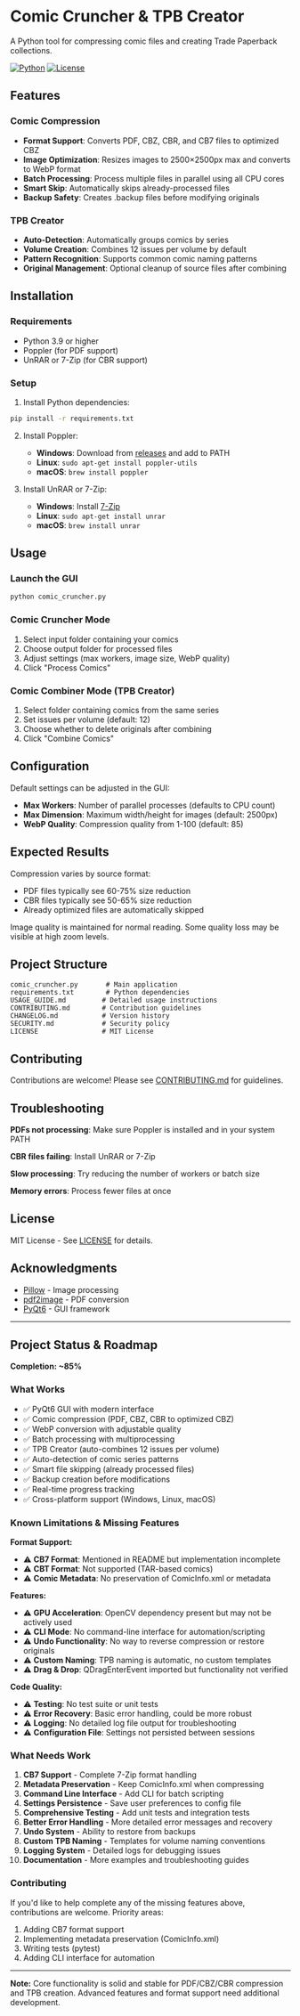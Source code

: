 # Comic Cruncher & TPB Creator

A Python tool for compressing comic files and creating Trade Paperback collections.

[![Python](https://img.shields.io/badge/Python-3.9+-3776AB?style=flat-square&logo=python)](https://python.org)
[![License](https://img.shields.io/badge/License-MIT-blue?style=flat-square)](LICENSE)

## Features

### Comic Compression
- **Format Support**: Converts PDF, CBZ, CBR, and CB7 files to optimized CBZ
- **Image Optimization**: Resizes images to 2500×2500px max and converts to WebP format
- **Batch Processing**: Process multiple files in parallel using all CPU cores
- **Smart Skip**: Automatically skips already-processed files
- **Backup Safety**: Creates .backup files before modifying originals

### TPB Creator
- **Auto-Detection**: Automatically groups comics by series
- **Volume Creation**: Combines 12 issues per volume by default
- **Pattern Recognition**: Supports common comic naming patterns
- **Original Management**: Optional cleanup of source files after combining

## Installation

### Requirements
- Python 3.9 or higher
- Poppler (for PDF support)
- UnRAR or 7-Zip (for CBR support)

### Setup

1. Install Python dependencies:
```bash
pip install -r requirements.txt
```

2. Install Poppler:
   - **Windows**: Download from [releases](https://github.com/oschwartz10612/poppler-windows/releases) and add to PATH
   - **Linux**: `sudo apt-get install poppler-utils`
   - **macOS**: `brew install poppler`

3. Install UnRAR or 7-Zip:
   - **Windows**: Install [7-Zip](https://www.7-zip.org/)
   - **Linux**: `sudo apt-get install unrar`
   - **macOS**: `brew install unrar`

## Usage

### Launch the GUI
```bash
python comic_cruncher.py
```

### Comic Cruncher Mode
1. Select input folder containing your comics
2. Choose output folder for processed files
3. Adjust settings (max workers, image size, WebP quality)
4. Click "Process Comics"

### Comic Combiner Mode (TPB Creator)
1. Select folder containing comics from the same series
2. Set issues per volume (default: 12)
3. Choose whether to delete originals after combining
4. Click "Combine Comics"

## Configuration

Default settings can be adjusted in the GUI:
- **Max Workers**: Number of parallel processes (defaults to CPU count)
- **Max Dimension**: Maximum width/height for images (default: 2500px)
- **WebP Quality**: Compression quality from 1-100 (default: 85)

## Expected Results

Compression varies by source format:
- PDF files typically see 60-75% size reduction
- CBR files typically see 50-65% size reduction
- Already optimized files are automatically skipped

Image quality is maintained for normal reading. Some quality loss may be visible at high zoom levels.

## Project Structure

```
comic_cruncher.py       # Main application
requirements.txt        # Python dependencies
USAGE_GUIDE.md         # Detailed usage instructions
CONTRIBUTING.md        # Contribution guidelines
CHANGELOG.md           # Version history
SECURITY.md            # Security policy
LICENSE                # MIT License
```

## Contributing

Contributions are welcome! Please see [CONTRIBUTING.md](CONTRIBUTING.md) for guidelines.

## Troubleshooting

**PDFs not processing**: Make sure Poppler is installed and in your system PATH

**CBR files failing**: Install UnRAR or 7-Zip

**Slow processing**: Try reducing the number of workers or batch size

**Memory errors**: Process fewer files at once

## License

MIT License - See [LICENSE](LICENSE) for details.

## Acknowledgments

- [Pillow](https://python-pillow.org/) - Image processing
- [pdf2image](https://github.com/Belval/pdf2image) - PDF conversion
- [PyQt6](https://www.riverbankcomputing.com/software/pyqt/) - GUI framework

---

## Project Status & Roadmap

**Completion: ~85%**

### What Works
- ✅ PyQt6 GUI with modern interface
- ✅ Comic compression (PDF, CBZ, CBR to optimized CBZ)
- ✅ WebP conversion with adjustable quality
- ✅ Batch processing with multiprocessing
- ✅ TPB Creator (auto-combines 12 issues per volume)
- ✅ Auto-detection of comic series patterns
- ✅ Smart file skipping (already processed files)
- ✅ Backup creation before modifications
- ✅ Real-time progress tracking
- ✅ Cross-platform support (Windows, Linux, macOS)

### Known Limitations & Missing Features

**Format Support:**
- ⚠️ **CB7 Format**: Mentioned in README but implementation incomplete
- ⚠️ **CBT Format**: Not supported (TAR-based comics)
- ⚠️ **Comic Metadata**: No preservation of ComicInfo.xml or metadata

**Features:**
- ⚠️ **GPU Acceleration**: OpenCV dependency present but may not be actively used
- ⚠️ **CLI Mode**: No command-line interface for automation/scripting
- ⚠️ **Undo Functionality**: No way to reverse compression or restore originals
- ⚠️ **Custom Naming**: TPB naming is automatic, no custom templates
- ⚠️ **Drag & Drop**: QDragEnterEvent imported but functionality not verified

**Code Quality:**
- ⚠️ **Testing**: No test suite or unit tests
- ⚠️ **Error Recovery**: Basic error handling, could be more robust
- ⚠️ **Logging**: No detailed log file output for troubleshooting
- ⚠️ **Configuration File**: Settings not persisted between sessions

### What Needs Work

1. **CB7 Support** - Complete 7-Zip format handling
2. **Metadata Preservation** - Keep ComicInfo.xml when compressing
3. **Command Line Interface** - Add CLI for batch scripting
4. **Settings Persistence** - Save user preferences to config file
5. **Comprehensive Testing** - Add unit tests and integration tests
6. **Better Error Handling** - More detailed error messages and recovery
7. **Undo System** - Ability to restore from backups
8. **Custom TPB Naming** - Templates for volume naming conventions
9. **Logging System** - Detailed logs for debugging issues
10. **Documentation** - More examples and troubleshooting guides

### Contributing

If you'd like to help complete any of the missing features above, contributions are welcome. Priority areas:
1. Adding CB7 format support
2. Implementing metadata preservation (ComicInfo.xml)
3. Writing tests (pytest)
4. Adding CLI interface for automation

---

**Note:** Core functionality is solid and stable for PDF/CBZ/CBR compression and TPB creation. Advanced features and format support need additional development.
